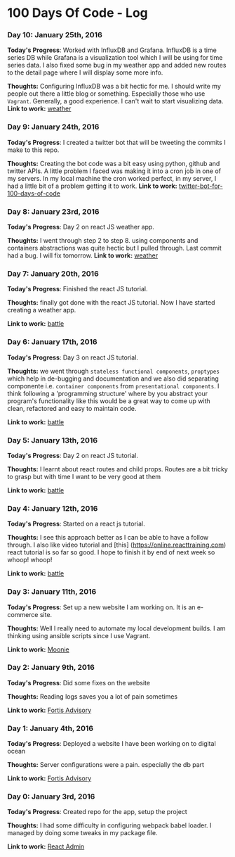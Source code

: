 # 100 Days Of Code - Log

### Day 10: January 25th, 2016

**Today's Progress**: Worked with InfluxDB and Grafana. InfluxDB is a time series DB while Grafana is a visualization tool which I will be using for time series data. I also fixed some bug in my weather app and added new routes to the detail page where I will display some more info.

**Thoughts:** Configuring InfluxDB was a bit hectic for me. I should write my people out there a little blog or something. Especially those who use ```Vagrant```. Generally, a good experience. I can't wait to start visualizing data.
**Link to work:** [weather](https://github.com/musale/react-fundamentals-curriculum/commits/master)

### Day 9: January 24th, 2016

**Today's Progress**: I created a twitter bot that will be tweeting the commits I make to this repo.

**Thoughts:** Creating the bot code was a bit easy using python, github and twitter APIs. A little problem I faced was making it into a cron job in one of my servers. In my local machine the cron worked perfect, in my server, I had a little bit of a problem getting it to work.
**Link to work:** [twitter-bot-for-100-days-of-code](https://github.com/musale/twitter-bot-for-100-days-of-code)


### Day 8: January 23rd, 2016

**Today's Progress**: Day 2 on react JS weather app.

**Thoughts:** I went through step 2 to step 8. using components and containers abstractions was quite hectic but I pulled through. Last commit had a bug. I will fix tomorrow.
**Link to work:** [weather](https://github.com/musale/weather-app)


### Day 7: January 20th, 2016

**Today's Progress**: Finished the react JS tutorial.

**Thoughts:** finally got done with the react JS tutorial. Now I have started creating a weather app.

**Link to work:** [battle](https://github.com/musale/battle)


### Day 6: January 17th, 2016

**Today's Progress**: Day 3 on react JS tutorial.

**Thoughts:** we went through ```stateless functional components```, ```proptypes``` which help in de-bugging and documentation and we also did separating componente i.e. ```container components``` from ```presentational components```. I think following a 'programming structure' where by you abstract your program's functionality like this would be a great way to come up with clean, refactored and easy to maintain code.

**Link to work:** [battle](https://github.com/musale/battle)

### Day 5: January 13th, 2016

**Today's Progress**: Day 2 on react JS tutorial.

**Thoughts:** I learnt about react routes and child props. Routes are a bit tricky to grasp but with time I want to be very good at them

**Link to work:** [battle](https://github.com/musale/battle)

### Day 4: January 12th, 2016

**Today's Progress**: Started on a react js tutorial.

**Thoughts:** I see this approach better as I can be able to have a follow through. I also like video tutorial and [this] (https://online.reacttraining.com) react tutorial is so far so good. I hope to finish it by end of next week so whoop! whoop!

**Link to work:** [battle](https://github.com/musale/battle)

### Day 3: January 11th, 2016

**Today's Progress**: Set up a new website I am working on. It is an e-commerce site.

**Thoughts:** Well I really need to automate my local development builds. I am thinking using ansible scripts since I use Vagrant.

**Link to work:** [Moonie](https://github.com/musale/moonie)

### Day 2: January 9th, 2016

**Today's Progress**: Did some fixes on the website

**Thoughts:** Reading logs saves you a lot of pain sometimes

**Link to work:** [Fortis Advisory](http://fortisadvisory.co.ke)

### Day 1: January 4th, 2016

**Today's Progress**: Deployed a website I have been working on to digital ocean

**Thoughts:** Server configurations were a pain. especially the db part

**Link to work:** [Fortis Advisory](http://fortisadvisory.co.ke)

### Day 0: January 3rd, 2016

**Today's Progress**: Created repo for the app, setup the project

**Thoughts:** I had some difficulty in configuring webpack babel loader. I managed by doing some tweaks in my package file.

**Link to work:** [React Admin](https://github.com/musale/su)
